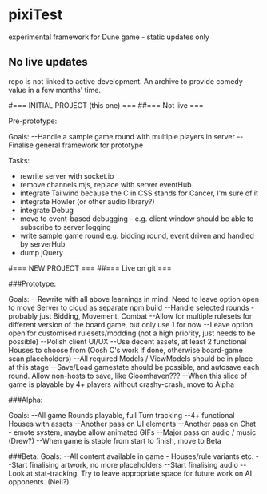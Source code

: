 # pixiTest
experimental framework for Dune game - static updates only

## No live updates
repo is not linked to active development. An archive to provide comedy value in a few months' time.

#=== INITIAL PROJECT (this one) ===
##=== Not live ===

Pre-prototype:

Goals:
--Handle a sample game round with multiple players in server
--Finalise general framework for prototype

Tasks:
- rewrite server with socket.io
- remove channels.mjs, replace with server eventHub
- integrate Tailwind because the C in CSS stands for Cancer, I'm sure of it
- integrate Howler (or other audio library?)
- integrate Debug
- move to event-based debugging - e.g. client window should be able to subscribe to server logging
- write sample game round e.g. bidding round, event driven and handled by serverHub
- dump jQuery



#=== NEW PROJECT ===
##=== Live on git ===

###Prototype:

Goals:
--Rewrite with all above learnings in mind. Need to leave option open to move Server to cloud as separate npm build
--Handle selected rounds - probably just Bidding, Movement, Combat
--Allow for multiple rulesets for different version of the board game, but only use 1 for now
--Leave option open for customised rulesets/modding (not a high priority, just needs to be possible)
--Polish client UI/UX
--Use decent assets, at least 2 functional Houses to choose from (Oosh C's work if done, otherwise board-game scan placeholders)
--All required Models / ViewModels should be in place at this stage
--Save/Load gamestate should be possible, and autosave each round. Allow non-hosts to save, like Gloomhaven???
--When this slice of game is playable by 4+ players without crashy-crash, move to Alpha


###Alpha:

Goals:
--All game Rounds playable, full Turn tracking
--4+ functional Houses with assets
--Another pass on UI elements
--Another pass on Chat - emote system, maybe allow animated GIFs
--Major pass on audio / music (Drew?)
--When game is stable from start to finish, move to Beta


###Beta:
Goals:
--All content available in game - Houses/rule variants etc.
--Start finalising artwork, no more placeholders
--Start finalising audio
--Look at stat-tracking. Try to leave appropriate space for future work on AI opponents. (Neil?)
